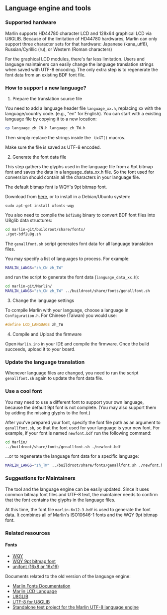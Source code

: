 ## Language engine and tools

### Supported hardware

Marlin supports HD44780 character LCD and 128x64 graphical LCD via U8GLIB. Because of the limitation of HD44780 hardwares, Marlin can only support three character sets for that hardware: Japanese (kana_utf8), Russian/Cyrillic (ru), or Western (Roman characters)

For the graphical LCD modules, there's far less limitation. Users and language maintainers can easily change the language translation strings when saved with UTF-8 encoding. The only extra step is to regenerate the font data from an existing BDF font file.

### How to support a new language?

1. Prepare the translation source file

You need to add a language header file `language_xx.h`, replacing xx with the language/country code. (e.g., "en" for English). You can start with a existing language file by copying it to a new location:

```bash
cp language_zh_CN.h language_zh_TW.h
```

Then simply replace the strings inside the `_UxGT()` macros.

Make sure the file is saved as UTF-8 encoded.

2. Generate the font data file

This step gathers the glyphs used in the language file from a 9pt bitmap font and saves the data in a language_data_xx.h file. So the font used for conversion should contain all the characters in your language file.

The default bitmap font is WQY's 9pt bitmap font.

Download from [here](http://wenq.org/daily/wqy-bitmapfont-bdf-gb18030-nightly_build.tar.gz), or to install in a Debian/Ubuntu system:

```
sudo apt-get install xfonts-wqy
```

You also need to compile the `bdf2u8g` binary to convert BDF font files into U8glib data structures:

```bash
cd marlin-git/buildroot/share/fonts/
./get-bdf2u8g.sh
```

The `genallfont.sh` script generates font data for all language translation files.

You may specify a list of languages to process. For example:

```bash
MARLIN_LANGS="zh_CN zh_TW"
```

and run the script to generate the font data (`language_data_xx.h`):

```bash
cd marlin-git/Marlin/
MARLIN_LANGS="zh_CN zh_TW" ../buildroot/share/fonts/genallfont.sh
```

3. Change the language settings

To compile Marlin with your language, choose a language in `Configuration.h`. For Chinese (Taiwan) you would use:

```cpp
#define LCD_LANGUAGE zh_TW
```

4. Compile and Upload the firmware

Open `Marlin.ino` in your IDE and compile the firmware. Once the build succeeds, upload it to your board.

### Update the language translation

Whenever language files are changed, you need to run the script `genallfont.sh` again to update the font data file.

### Use a cool font

You may need to use a different font to support your own language, because the default 9pt font is not complete. (You may also support them by adding the missing glyphs to the font.)

After you've prepared your font, specify the font file path as an argument to `genallfont.sh`, so that the font used for your language is your new font. For example, if your font is named `newfont.bdf` run the following command:

```bash
cd Marlin/
../buildroot/share/fonts/genallfont.sh ./newfont.bdf
```

...or to regenerate the language font data for a specific language:

```bash
MARLIN_LANGS="zh_TW" ../buildroot/share/fonts/genallfont.sh ./newfont.bdf
```

### Suggestions for Maintainers

The tool and the language engine can be easily updated. Since it uses common bitmap font files and UTF-8 text, the maintainer needs to confirm that the font contains the glyphs in the language files.

At this time, the font file `marlin-6x12-3.bdf` is used to generate the font data. It combines all of Marlin's ISO10646-1 fonts and the WQY 9pt bitmap font.

### Related resources

#### Fonts

- [WQY](http://wenq.org/)
- [WQY 9pt bitmap font](http://wenq.org/daily/wqy-bitmapfont-bdf-gb18030-nightly_build.tar.gz)
- [unifont (16x8 or 16x16)](https://unifoundry.com/unifont.html)

Documents related to the old version of the language engine:

- [Marlin Fonts Documentation](https://www.marlinfw.org/docs/development/fonts.html)
- [Marlin LCD Language](https://marlinfw.org/docs/development/lcd_language.html)
- [U8GLIB](https://github.com/olikraus/u8glib.git)
- [UTF-8 for U8GLIB](https://github.com/yhfudev/u8glib-fontutf8.git)
- [Standalone test project for the Marlin UTF-8 language engine](https://github.com/yhfudev/marlin-fontutf8.git)
